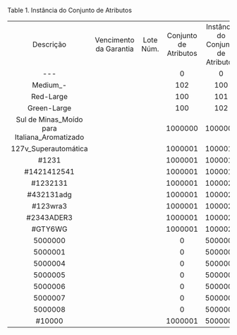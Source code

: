 <div id="d413282e1" class="table">

<div class="table-title">

Table 1. Instância do Conjunto de
Atributos

</div>

<div class="table-contents">

|                                                |                        |           |                       |                                    |      |            |
| :--------------------------------------------: | :--------------------: | :-------: | :-------------------: | :--------------------------------: | :--: | :--------: |
|                   Descrição                    | Vencimento da Garantia | Lote Núm. | Conjunto de Atributos | Instância do Conjunto de Atributos | Lote | Núm. Série |
|                      \---                      |                        |           |           0           |                 0                  |      |            |
|                   Medium\_-                    |                        |           |          102          |                100                 |      |            |
|                   Red-Large                    |                        |           |          100          |                101                 |      |            |
|                  Green-Large                   |                        |           |          100          |                102                 |      |            |
| Sul de Minas\_Moído para Italiana\_Aromatizado |                        |           |        1000000        |              1000007               |      |            |
|             127v\_Superautomática              |                        |           |        1000001        |              1000014               |      |            |
|                     \#1231                     |                        |           |        1000001        |              1000018               |      |    1231    |
|                  \#1421412541                  |                        |           |        1000001        |              1000019               |      | 1421412541 |
|                   \#1232131                    |                        |           |        1000001        |              1000020               |      |  1232131   |
|                  \#432131adg                   |                        |           |        1000001        |              1000021               |      | 432131adg  |
|                   \#123wra3                    |                        |           |        1000001        |              1000022               |      |  123wra3   |
|                  \#2343ADER3                   |                        |           |        1000001        |              1000023               |      | 2343ADER3  |
|                    \#GTY6WG                    |                        |           |        1000001        |              1000024               |      |   GTY6WG   |
|                    5000000                     |                        |           |           0           |              5000000               |      |            |
|                    5000001                     |                        |           |           0           |              5000001               |      |            |
|                    5000004                     |                        |           |           0           |              5000004               |      |            |
|                    5000005                     |                        |           |           0           |              5000005               |      |            |
|                    5000006                     |                        |           |           0           |              5000006               |      |            |
|                    5000007                     |                        |           |           0           |              5000007               |      |            |
|                    5000008                     |                        |           |           0           |              5000008               |      |            |
|                    \#10000                     |                        |           |        1000001        |              5000009               |      |   10000    |

</div>

</div>
